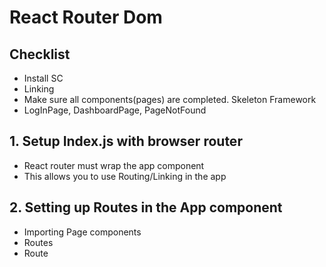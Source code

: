 # React Router Dom

## Checklist
- Install SC
- Linking 
- Make sure all components(pages) are completed. Skeleton Framework
- LogInPage, DashboardPage, PageNotFound


## 1. Setup Index.js with browser router
- React router <BrowserRouter /> must wrap the app component
- This allows you to use Routing/Linking in the app

 ## 2. Setting up Routes in the App component
 - Importing Page components
 - Routes
 - Route

 

 